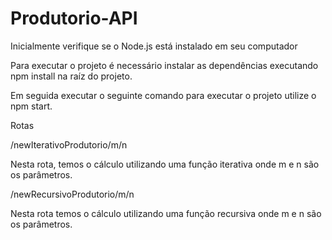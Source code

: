# Produtorio-API

Inicialmente verifique se o Node.js está instalado em seu computador

Para executar o projeto é necessário instalar as dependências executando npm install na raíz do projeto.

Em seguida executar o seguinte comando para executar o projeto utilize o npm start.

Rotas

/newIterativoProdutorio/m/n

Nesta rota, temos o cálculo utilizando uma função iterativa onde m e n são os parâmetros.

/newRecursivoProdutorio/m/n

Nesta rota temos o cálculo utilizando uma função recursiva onde m e n são os parâmetros.
